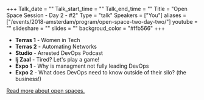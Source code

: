 +++
Talk_date = ""
Talk_start_time = ""
Talk_end_time = ""
Title = "Open Space Session - Day 2 - #2"
Type = "talk"
Speakers = ["You"]
aliases = ["/events/2018-amsterdam/program/open-space-two-day-two/"]
youtube = ""
slideshare = ""
slides = ""
backgroud_color = "#ffb566"
+++

<ul>
<li><b>Terras 1</b> - Women in Tech</li>
<li><b>Terras 2</b> - Automating Networks</li>
<li><b>Studio</b> - Arrested DevOps Podcast</li>
<li><b>Ij Zaal</b> - Tired?  Let's play a game!</li>
<li><b>Expo 1</b> - Why is managment not fully leading DevOps</li>
<li><b>Expo 2</b> - What does DevOps need to know outside of their silo?  (the business!)</li>
</ul>

<a href="https://www.devopsdays.org/open-space-format/">Read more about open spaces.</a>
